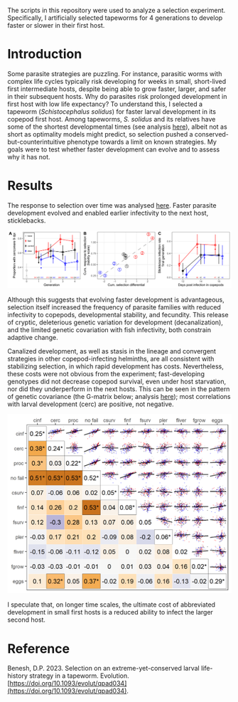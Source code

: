 The scripts in this repository were used to analyze a selection experiment. Specifically, I artificially selected tapeworms for 4 generations to develop faster or slower in their first host.

# Introduction

Some parasite strategies are puzzling. For instance, parasitic worms with complex life cycles typically risk developing for weeks in small, short-lived first intermediate hosts, despite being able to grow faster, larger, and safer in their subsequent hosts. Why do parasites risk prolonged development in first host with low life expectancy? To understand this, I selected a tapeworm (*Schistocephalus solidus*) for faster larval development in its copepod first host. Among tapeworms, *S. solidus* and its relatives have some of the shortest developmental times (see analysis [here](analyses/01macroevol_pattern.md)), albeit not as short as optimality models might predict, so selection pushed a conserved-but-counterintuitive phenotype towards a limit on known strategies. My goals were to test whether faster development can evolve and to assess why it has not.

# Results

The response to selection over time was analysed [here](analyses/02testing_selection_response.md). Faster parasite development evolved and enabled earlier infectivity to the next host, sticklebacks.

![](figs/fig3_response_edit.png)

Although this suggests that evolving faster development is advantageous, selection itself increased the frequency of parasite families with reduced infectivity to copepods, developmental stability, and fecundity. This release of cryptic, deleterious genetic variation for development (decanalization), and the limited genetic covariation with fish infectivity, both constrain adaptive change. 

Canalized development, as well as stasis in the lineage and convergent strategies in other copepod-infecting helminths, are all consistent with stabilizing selection, in which rapid development has costs. Nevertheless, these costs were not obvious from the experiment; fast-developing genotypes did not decrease copepod survival, even under host starvation, nor did they underperform in the next hosts. This can be seen in the pattern of genetic covariance (the G-matrix below; analysis [here](analyses/05quant_gen_multivariate.md)); most correlations with larval development (cerc) are positive, not negative. 

![](figs/fig6_Gmat_fsx.png)

I speculate that, on longer time scales, the ultimate cost of abbreviated development in small first hosts is a reduced ability to infect the larger second host.

# Reference

Benesh, D.P. 2023. Selection on an extreme-yet-conserved larval life-history strategy in a tapeworm. Evolution. [https://doi.org/10.1093/evolut/qpad034](https://doi.org/10.1093/evolut/qpad034).
